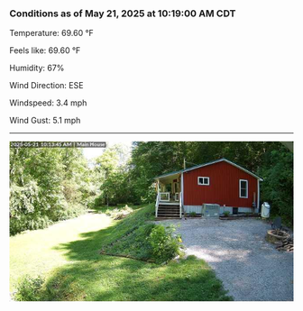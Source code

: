 ### Conditions as of May 21, 2025 at 10:19:00 AM CDT 

Temperature: 69.60 &deg;F

Feels like: 69.60 &deg;F

Humidity: 67%

Wind Direction: ESE

Windspeed: 3.4 mph

Wind Gust: 5.1 mph

---

<img src="./images/latest.jpeg"/>

